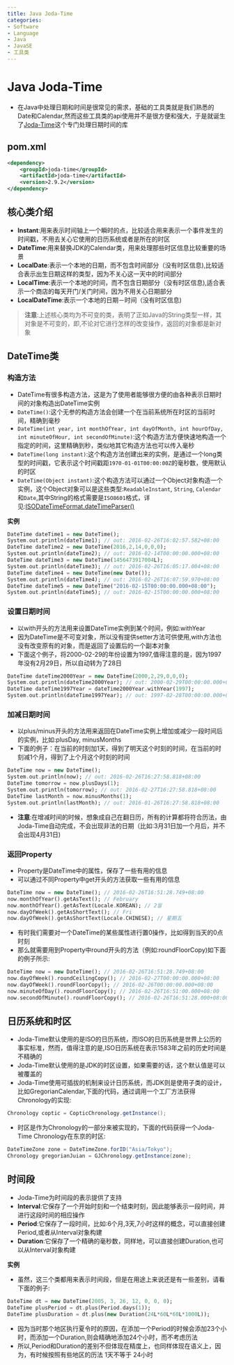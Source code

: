 ```yaml
---
title: Java Joda-Time
categories:
- Software
- Language
- Java
- JavaSE
- 工具类
---
```

# Java Joda-Time

- 在Java中处理日期和时间是很常见的需求，基础的工具类就是我们熟悉的Date和Calendar,然而这些工具类的api使用并不是很方便和强大，于是就诞生了[Joda-Time](http://www.joda.org/joda-time/)这个专门处理日期时间的库

## pom.xml

```xml
<dependency>
    <groupId>joda-time</groupId>
    <artifactId>joda-time</artifactId>
    <version>2.9.2</version>
</dependency>
```

## 核心类介绍

- **Instant**:用来表示时间轴上一个瞬时的点，比较适合用来表示一个事件发生的时间戳，不用去关心它使用的日历系统或者是所在的时区
- **DateTime**:用来替换JDK的Calendar类，用来处理那些时区信息比较重要的场景
- **LocalDate**:表示一个本地的日期，而不包含时间部分（没有时区信息),比较适合表示出生日期这样的类型，因为不关心这一天中的时间部分
- **LocalTime**:表示一个本地的时间，而不包含日期部分（没有时区信息),适合表示一个商店的每天开门/关门时间，因为不用关心日期部分
- **LocalDateTime**:表示一个本地的日期－时间（没有时区信息)

> **注意**:上述核心类均为不可变的类，表明了正如Java的String类型一样，其对象是不可变的，即,不论对它进行怎样的改变操作，返回的对象都是新对象

## DateTime类

### 构造方法

- DateTime有很多构造方法，这是为了使用者能够很方便的由各种表示日期时间的对象构造出DateTime实例
- `DateTime()`:这个无参的构造方法会创建一个在当前系统所在时区的当前时间，精确到毫秒
- `DateTime(int year, int monthOfYear, int dayOfMonth, int hourOfDay, int minuteOfHour, int secondOfMinute)`:这个构造方法方便快速地构造一个指定的时间，这里精确到秒，类似地其它构造方法也可以传入毫秒
- `DateTime(long instant)`:这个构造方法创建出来的实例，是通过一个long类型的时间戳，它表示这个时间戳距`1970-01-01T00:00:00Z`的毫秒数，使用默认的时区
- `DateTime(Object instant)`:这个构造方法可以通过一个Object对象构造一个实例，这个Object对象可以是这些类型:`ReadableInstant`, `String`, `Calendar`和`Date`,其中String的格式需要是`ISO8601`格式，详见:[ISODateTimeFormat.dateTimeParser()](https://www.joda.org/joda-time/apidocs/org/joda/time/format/ISODateTimeFormat.html)

**实例**

```dart
DateTime dateTime1 = new DateTime();
System.out.println(dateTime1); // out: 2016-02-26T16:02:57.582+08:00
DateTime dateTime2 = new DateTime(2016,2,14,0,0,0);
System.out.println(dateTime2); // out: 2016-02-14T00:00:00.000+08:00
DateTime dateTime3 = new DateTime(1456473917004L);
System.out.println(dateTime3); // out: 2016-02-26T16:05:17.004+08:00
DateTime dateTime4 = new DateTime(new Date());
System.out.println(dateTime4); // out: 2016-02-26T16:07:59.970+08:00
DateTime dateTime5 = new DateTime("2016-02-15T00:00:00.000+08:00");
System.out.println(dateTime5); // out: 2016-02-15T00:00:00.000+08:00
```

### 设置日期时间

- 以with开头的方法用来设置DateTime实例到某个时间，例如:withYear
- 因为DateTime是不可变对象，所以没有提供setter方法可供使用,with方法也没有改变原有的对象，而是返回了设置后的一个副本对象
- 下面这个例子，将2000-02-29的年份设置为1997,值得注意的是，因为1997年没有2月29日，所以自动转为了28日

```dart
DateTime dateTime2000Year = new DateTime(2000,2,29,0,0,0);
System.out.println(dateTime2000Year); // out: 2000-02-29T00:00:00.000+08:00
DateTime dateTime1997Year = dateTime2000Year.withYear(1997);
System.out.println(dateTime1997Year); // out: 1997-02-28T00:00:00.000+08:00
```

### 加减日期时间

- 以plus/minus开头的方法用来返回在DateTime实例上增加或减少一段时间后的实例，比如:plusDay, minusMonths
- 下面的例子：在当前的时刻加1天，得到了明天这个时刻的时间，在当前的时刻减1个月，得到了上个月这个时刻的时间

```dart
DateTime now = new DateTime();
System.out.println(now); // out: 2016-02-26T16:27:58.818+08:00
DateTime tomorrow = now.plusDays(1);
System.out.println(tomorrow); // out: 2016-02-27T16:27:58.818+08:00
DateTime lastMonth = now.minusMonths(1);
System.out.println(lastMonth); // out: 2016-01-26T16:27:58.818+08:00
```

- **注意**:在增减时间的时候，想象成自己在翻日历，所有的计算都将符合历法，由Joda-Time自动完成，不会出现非法的日期（比如:3月31日加一个月后，并不会出现4月31日)

### 返回Property

- Property是DateTime中的属性，保存了一些有用的信息
- 可以通过不同Property中get开头的方法获取一些有用的信息

```dart
DateTime now = new DateTime(); // 2016-02-26T16:51:28.749+08:00
now.monthOfYear().getAsText(); // February
now.monthOfYear().getAsText(Locale.KOREAN); // 2월
now.dayOfWeek().getAsShortText(); // Fri
now.dayOfWeek().getAsShortText(Locale.CHINESE); // 星期五
```

- 有时我们需要对一个DateTime的某些属性进行置0操作，比如得到当天的0点时刻
- 那么就需要用到Property中round开头的方法（例如:roundFloorCopy)如下面的例子所示:

```dart
DateTime now = new DateTime(); // 2016-02-26T16:51:28.749+08:00
now.dayOfWeek().roundCeilingCopy(); // 2016-02-27T00:00:00.000+08:00
now.dayOfWeek().roundFloorCopy(); // 2016-02-26T00:00:00.000+08:00
now.minuteOfDay().roundFloorCopy(); // 2016-02-26T16:51:00.000+08:00
now.secondOfMinute().roundFloorCopy(); // 2016-02-26T16:51:28.000+08:00
```

## 日历系统和时区

- Joda-Time默认使用的是ISO的日历系统，而ISO的日历系统是世界上公历的事实标准，然而，值得注意的是,ISO日历系统在表示1583年之前的历史时间是不精确的
- Joda-Time默认使用的是JDK的时区设置，如果需要的话，这个默认值是可以被覆盖的
- Joda-Time使用可插拔的机制来设计日历系统，而JDK则是使用子类的设计，比如GregorianCalendar,下面的代码，通过调用一个工厂方法获得Chronology的实现:

```java
Chronology coptic = CopticChronology.getInstance();
```

- 时区是作为Chronology的一部分来被实现的，下面的代码获得一个Joda-Time Chronology在东京的时区:

```java
DateTimeZone zone = DateTimeZone.forID("Asia/Tokyo");
Chronology gregorianJuian = GJChronology.getInstance(zone);
```

## 时间段

- Joda-Time为时间段的表示提供了支持
- **Interval**:它保存了一个开始时刻和一个结束时刻，因此能够表示一段时间，并进行这段时间的相应操作
- **Period**:它保存了一段时间，比如:6个月,3天,7小时这样的概念，可以直接创建Period,或者从Interval对象构建
- **Duration**:它保存了一个精确的毫秒数，同样地，可以直接创建Duration,也可以从Interval对象构建

**实例**

- 虽然，这三个类都用来表示时间段，但是在用途上来说还是有一些差别，请看下面的例子:

```dart
DateTime dt = new DateTime(2005, 3, 26, 12, 0, 0, 0);
DateTime plusPeriod = dt.plus(Period.days(1));
DateTime plusDuration = dt.plus(new Duration(24L*60L*60L*1000L));
```

- 因为当时那个地区执行夏令时的原因，在添加一个Period的时候会添加23个小时，而添加一个Duration,则会精确地添加24个小时，而不考虑历法
- 所以,Period和Duration的差别不但体现在精度上，也同样体现在语义上，因为，有时候按照有些地区的历法 1天不等于 24小时